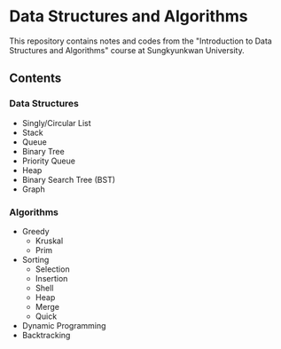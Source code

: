 # Data Structures and Algorithms
This repository contains notes and codes from the "Introduction to Data Structures and Algorithms" course at Sungkyunkwan University.

## Contents
### Data Structures
- Singly/Circular List
- Stack
- Queue
- Binary Tree
- Priority Queue
- Heap
- Binary Search Tree (BST)
- Graph
### Algorithms
- Greedy
  - Kruskal
  - Prim
- Sorting
  - Selection
  - Insertion
  - Shell
  - Heap
  - Merge
  - Quick
- Dynamic Programming
- Backtracking
